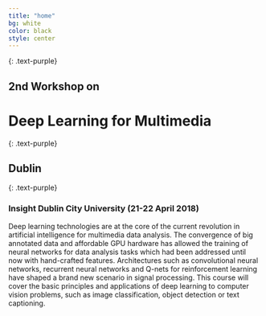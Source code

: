 ```yaml
---
title: "home"
bg: white
color: black
style: center
---
```


{: .text-purple}
## 2nd Workshop on
# **Deep Learning for Multimedia**
{: .text-purple}
## Dublin
{: .text-purple}

### Insight Dublin City University (21-22 April 2018)

Deep learning technologies are at the core of the current revolution in artificial intelligence for multimedia data analysis. The convergence of big annotated data and affordable GPU hardware has allowed the training of neural networks for data analysis tasks which had been addressed until now with hand-crafted features. Architectures such as convolutional neural networks, recurrent neural networks and Q-nets for reinforcement learning have shaped a brand new scenario in signal processing. This course will cover the basic principles and applications of deep learning to computer vision problems, such as image classification, object detection or text captioning.
